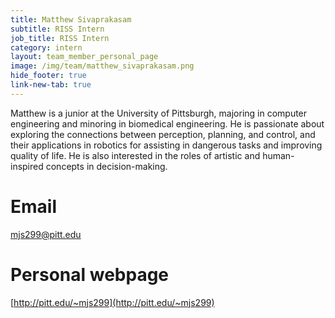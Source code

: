 ```yaml
---
title: Matthew Sivaprakasam
subtitle: RISS Intern
job_title: RISS Intern
category: intern
layout: team_member_personal_page
image: /img/team/matthew_sivaprakasam.png
hide_footer: true
link-new-tab: true
---
```


Matthew is a junior at the University of Pittsburgh, majoring in computer engineering and minoring in biomedical engineering. He is passionate about exploring the connections between perception, planning, and control, and their applications in robotics for assisting in dangerous tasks and improving quality of life. He is also interested in the roles of artistic and human-inspired concepts in decision-making.

# Email # 
mjs299@pitt.edu

# Personal webpage #
[http://pitt.edu/~mjs299](http://pitt.edu/~mjs299)